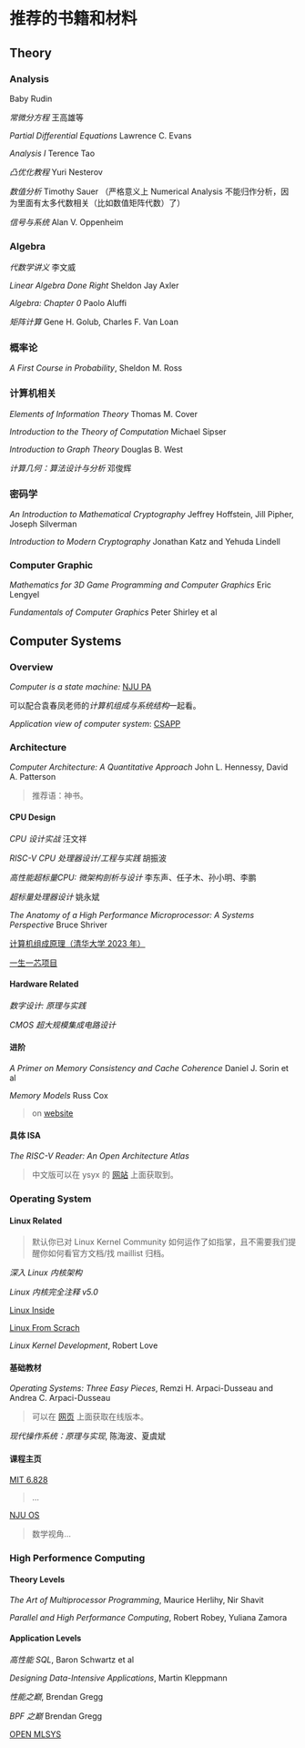 # 推荐的书籍和材料

## Theory

### Analysis

Baby Rudin

*常微分方程* 王高雄等

*Partial Differential Equations* Lawrence C. Evans

*Analysis I* Terence Tao

*凸优化教程* Yuri Nesterov

*数值分析* Timothy Sauer （严格意义上 Numerical Analysis
不能归作分析，因为里面有太多代数相关（比如数值矩阵代数）了）

*信号与系统* Alan V. Oppenheim

### Algebra

*代数学讲义* 李文威

*Linear Algebra Done Right* Sheldon Jay Axler

*Algebra: Chapter 0* Paolo Aluffi

*矩阵计算* Gene H. Golub, Charles F. Van Loan

### 概率论

*A First Course in Probability*, Sheldon M. Ross

### 计算机相关

*Elements of Information Theory* Thomas M. Cover

*Introduction to the Theory of Computation* Michael Sipser

*Introduction to Graph Theory* Douglas B. West

*计算几何：算法设计与分析* 邓俊辉

### 密码学

*An Introduction to Mathematical Cryptography* Jeffrey Hoffstein, Jill Pipher, Joseph Silverman

*Introduction to Modern Cryptography* Jonathan Katz and Yehuda Lindell

### Computer Graphic

*Mathematics for 3D Game Programming and Computer Graphics* Eric Lengyel

*Fundamentals of Computer Graphics* Peter Shirley et al

## Computer Systems

### Overview

*Computer is a state machine:* [NJU PA](https://nju-projectn.github.io/ics-pa-gitbook/ics2024/)

可以配合袁春凤老师的*计算机组成与系统结构*一起看。

*Application view of computer system*: [CSAPP](http://csapp.cs.cmu.edu/)

### Architecture

*Computer Architecture: A Quantitative Approach* John L. Hennessy, David A.
Patterson 

> 推荐语：神书。

#### CPU Design

*CPU 设计实战* 汪文祥

*RISC-V CPU 处理器设计/工程与实践* 胡振波

*高性能超标量CPU: 微架构剖析与设计* 李东声、任子木、孙小明、李鹏

*超标量处理器设计* 姚永斌

*The Anatomy of a High Performance Microprocessor: A Systems Perspective* Bruce Shriver

[计算机组成原理（清华大学 2023 年）](https://lab.cs.tsinghua.edu.cn/cod-lab-docs/)

[一生一芯项目](https://ysyx.oscc.cc/)

#### Hardware Related

*数字设计: 原理与实践*

*CMOS 超大规模集成电路设计*

#### 进阶

*A Primer on Memory Consistency and Cache Coherence* Daniel J. Sorin et al

*Memory Models* Russ Cox

> on [website](https://research.swtch.com/mm)

#### 具体 ISA

*The RISC-V Reader: An Open Architecture Atlas* 

> 中文版可以在 ysyx 的 [网站](https://ysyx.oscc.cc/books/riscv-reader.html) 上面获取到。

### Operating System

#### Linux Related

> 默认你已对 Linux Kernel Community 如何运作了如指掌，且不需要我们提醒你如何看官方文档/找 maillist 归档。

*深入 Linux 内核架构* 

*Linux 内核完全注释 v5.0*

[Linux Inside](https://0xax.gitbooks.io/linux-insides/content/)

[Linux From Scrach](https://linuxfromscratch.org/)

*Linux Kernel Development*, Robert Love

#### 基础教材

*Operating Systems: Three Easy Pieces*, Remzi H. Arpaci-Dusseau and Andrea C. Arpaci-Dusseau

> 可以在 [网页](https://pages.cs.wisc.edu/~remzi/OSTEP/) 上面获取在线版本。

*现代操作系统：原理与实现*, 陈海波、夏虞斌

#### 课程主页

[MIT 6.828](https://pdos.csail.mit.edu/6.828/2023/schedule.html)

> ...

[NJU OS](https://jyywiki.cn/OS/2024/)

> 数学视角...

### High Performence Computing

#### Theory Levels

*The Art of Multiprocessor Programming*, Maurice Herlihy, Nir Shavit

*Parallel and High Performance Computing*, Robert Robey, Yuliana Zamora

#### Application Levels

*高性能 SQL*, Baron Schwartz et al

*Designing Data-Intensive Applications*, Martin Kleppmann

*性能之巅*, Brendan Gregg

*BPF 之巅* Brendan Gregg

[OPEN MLSYS](https://openmlsys.github.io/)
